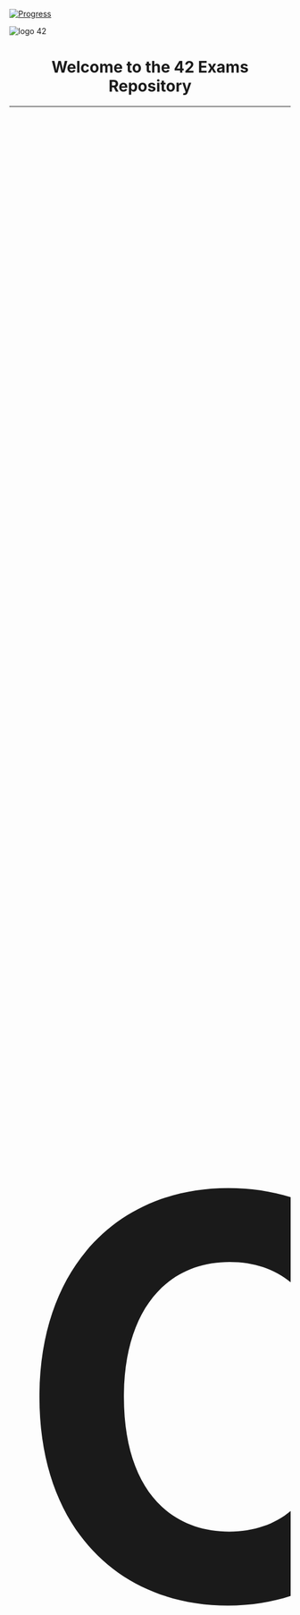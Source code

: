 [![Progress](https://img.shields.io/badge/Progress-In%20Progress-yellow)](https://github.com/DevAwizard/Exams_42) 

![logo 42](https://github.com/DevAwizard/Exams_42/assets/153505451/87d33eb6-ece1-43cd-92c7-d64152cc4968)



<div align="center">
<h1>Welcome to the 42 Exams Repository</h1>
</div>


<div align="center">
  <table>
    <tr>
      <th align="center"><span style="font-size:1000px">📚 Common Core Exams</span></th>
    </tr>
    <tr>
      <td>

| 💻 [Exam Guide](https://github.com/DevAwizard/Exams_42/tree/main/.github/Exam_Guide) | 📘 [Exam Rank 02](https://github.com/DevAwizard/Exams_42/tree/main/.github/Exam_rank_2) | 📒 [Exam Rank 03](https://github.com/DevAwizard/Exams_42/tree/main/.github/Exam_rank_3) | 📙 [Exam Rank 04](https://github.com/DevAwizard/Exams_42/tree/main/.github/Exam_rank_4) | 📗 [Exam Rank 05](https://github.com/DevAwizard/Exams_42/tree/main/.github/Exam_rank_5) | 📕 [Exam Rank 06](https://github.com/DevAwizard/Exams_42/tree/main/.github/Exam_rank_6) |
|--|--|--|--|--|--|

</td>
</tr>
</table>
</div>



---
